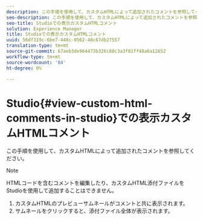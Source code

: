 ```yaml
---
description: この手順を使用して、カスタムHTMLによって追加されたコメントを参照してください。
seo-description: この手順を使用して、カスタムHTMLによって追加されたコメントを参照してください。
seo-title: Studioでの表示カスタムHTMLコメント
solution: Experience Manager
title: Studioでの表示カスタムHTMLコメント
uuid: 56df319c-6be7-448c-9562-48c67db27557
translation-type: tm+mt
source-git-commit: 67aeb3de964473b326c88c3a3f81ff48a6a12652
workflow-type: tm+mt
source-wordcount: '84'
ht-degree: 0%

---
```



# Studio{#view-custom-html-comments-in-studio}での表示カスタムHTMLコメント

この手順を使用して、カスタムHTMLによって追加されたコメントを参照してください。

>[!NOTE]
>
>HTMLコードを含むコメントを編集したり、カスタムHTML添付ファイルをStudioを使用して追加することはできません。

1. カスタムHTMLのプレビューサムネールがコメントと共に表示されます。
1. サムネールをクリックすると、添付ファイル全体が表示されます。
